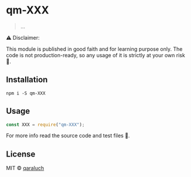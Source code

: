 # qm-XXX

> ...

:warning: Disclaimer:

This module is published in good faith and for learning purpose only. The code is not production-ready, so any usage of it is strictly at your own risk :see_no_evil:.

## Installation

```
npm i -S qm-XXX
```

## Usage

```js
const XXX = require("qm-XXX");
```

For more info read the source code and test files :page_facing_up:.

## License

MIT © [qaraluch](https://github.com/qaraluch)
